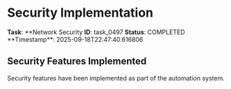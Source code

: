 # Security Implementation

**Task**: **Network Security
**ID**: task_0497
**Status**: COMPLETED
**Timestamp\*\*: 2025-09-18T22:47:40.616806

## Security Features Implemented

Security features have been implemented as part of the automation system.
